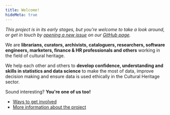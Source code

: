 ```yaml
---
title: Welcome!
hideMeta: true
---
```


*This project is in its early stages, but you're welcome to take a look around, or get in touch by [opening a new issue][new issue] on our [GitHub page][].*

We are **librarians, curators, archivists, cataloguers, researchers, software engineers, marketers, finance & HR professionals and others** working in the field of cultural heritage.

We help each other and others to **develop confidence, understanding and skills in statistics and data science** to make the most of data, improve decision making and ensure data is used ethically in the Cultural Heritage sector.

Sound interesting? **You're one of us too!**

[new issue]: https://github.com/jezcope/glam-datasci/issues/new/choose "GitHub new issue form"
[GitHub page]: https://github.com/jezcope/glam-datasci/ "Community GitHub repository"

- [Ways to get involved](/get-involved/)
- [More information about the project](/project/)
